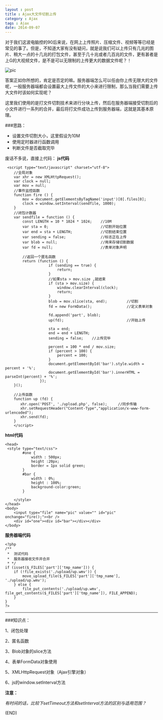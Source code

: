 ```yaml
---
layout : post
title : Ajax大文件切割上传
category : Ajax
tags : Ajax
date: 2014-09-07
---
```

对于我们这波电脑控的90后来说，在网上上传照片、压缩文件、视频等等已经是常见的事了。但是，不知道大家有没有疑问，就是说我们可以上传只有几兆的图片、稍大一点的十几兆的打包文件，甚至于几十兆或者几百兆的文件，更有甚者是上G的大视频文件，是不是可以无限制的上传更大的数据文件呢？！

![pic](http://ww3.sinaimg.cn/mw690/bd5a4d63jw1ek3t011i4mj20b003waac.jpg)

答案正如你所想的，肯定是否定的嘛。服务器端怎么可以任由你上传无限大的文件呢，一般服务器端都会设置最大上传文件的大小来进行限制，那么当我们需要上传大文件时该如何实现呢？

<!--more-->

这里我们使用的是打文件切割技术来进行分块上传，然后在服务器端接受切割后的小文件进行一系列的合并，最后将打文件成功上传到服务器端，这就是其基本原理。

###思路：

* 设置文件切割大小，这里假设为10M
* 使用定时器进行函数调用
* 判断文件是否截取完毕


废话不多说，直接上代码：
**js代码**

	 <script type="text/javascript" charset="utf-8">
        //全局对象
        var xhr = new XMLHttpRequest();
        var clock = null;
        var mov = null;
        //事件监控函数
        function fire () {
            mov = document.getElementsByTagName('input')[0].files[0];
            clock = window.setInterval(sendfile, 1000);
        }
        //闭包计数器
        var sendfile = function () {
            const LENGTH = 10 * 1024 * 1024;    //10M
            var sta = 0;                        //切割开始位置
            var end = sta + LENGTH;             //切割结束位置
            var sending = false;                //标志正在上传
            var blob = null;                    //用来存储切割数据
            var fd = null;                      //表单对象声明

            //返回一个匿名函数
            return (function () {
                        if (sending == true) {
                            return;
                        }
                        //如果sta > mov.size ,就结束
                        if (sta > mov.size) {
                            window.clearInterval(clock);
                            return;
                        }
                        blob = mov.slice(sta, end);         //切割
                        fd = new FormData();                //定义表单对象

                        fd.append('part', blob);
                        up(fd);                             //开始上传

                        sta = end;
                        end = end + LENGTH;
                        sending = false;    //上传完毕

                        percent = 100 * end / mov.size;
                        if (percent > 100) {
                            percent = 100;
                        }
                        document.getElementById('bar').style.width = percent + '%';
                        document.getElementById('bar').innerHTML = parseInt(percent) + '%';
                    });
        }();

		//上传函数
        function up (fd) {
           xhr.open('POST', './upload.php', false);     //同步传输
           xhr.setRequestHeader("Content-Type","application/x-www-form-urlencoded");
           xhr.send(fd);
        }      
        </script>

**html代码**

	<head>
	 <style type="text/css">
            #one {
                width : 500px;
                height :20px;
                border = 1px solid green;
            }
            #bar {
                width : 0%;
                height : 100%;
                background-color:green;
            }
            
        </style>
    </head>
    <body>
        <input type="file" name="pic" value="" id="pic" onchange="fire();"><br />
        <div id="one"><div id="bar"></div></div>
    </body>

**服务器端代码**

	<?php
    /**
	 *  测试代码
     *  服务器接收文件并合并
     * */   
    if (isset($_FILES['part']['tmp_name'])) {
        if (!file_exists('./upload/up.wmv')) {
            move_upload_file($_FILES['part']['tmp_name'], './upload/up.wmv');
        } else {
            file_put_contents('./upload/up.wmv', file_get_contents($_FILES['part']['tmp_name']), FILE_APPEND);
        }
    }
	?>

---

###知识点：

1、闭包处理

2、匿名函数

3、Blob对象的slice方法

4、表单FormData对象使用

5、XMLHttpRequest对象（Ajax引擎对象）

6、js的window.setInterval方法

**注意：**

*有时间的话，比较下setTimeout方法和setInterval方法的区别与适用范围？*

(END)







